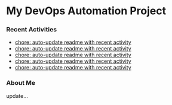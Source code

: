 # My DevOps Automation Project

### Recent Activities
<!-- activity:START -->
- [chore: auto-update readme with recent activity](https://github.com/kaigiii/mybowling-app/commit/730a48fa0ed74e6dbcd37d894603aa91e33f2800)
- [chore: auto-update readme with recent activity](https://github.com/kaigiii/mybowling-app/commit/cd5b25be095788436c595e35584ebfb90ba2a70a)
- [chore: auto-update readme with recent activity](https://github.com/kaigiii/mybowling-app/commit/17e41409df52fb49dd60b8230e19dc1deb2f6e0e)
- [chore: auto-update readme with recent activity](https://github.com/kaigiii/mybowling-app/commit/15209e9d21dd80c608df130e5edb1644cf29c968)
- [chore: auto-update readme with recent activity](https://github.com/kaigiii/mybowling-app/commit/fca817dab5a113efbc8ef21fa7c8cb98d2a9a625)
<!-- activity:END -->

### About Me
<!-- MYLINKS:START -->
<!-- MYLINKS:END -->

update...
